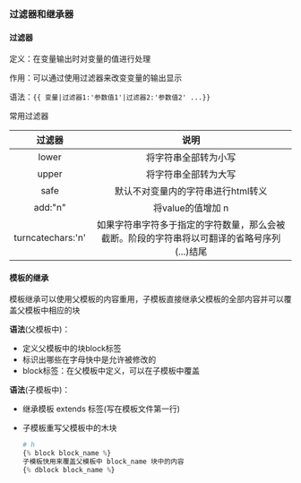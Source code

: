 ### 过滤器和继承器

#### 过滤器

定义：在变量输出时对变量的值进行处理

作用：可以通过使用过滤器来改变变量的输出显示

语法：`{{ 变量|过滤器1:'参数值1'|过滤器2:'参数值2' ...}}`

常用过滤器

|      过滤器       |                             说明                             |
| :---------------: | :----------------------------------------------------------: |
|       lower       |                     将字符串全部转为小写                     |
|       upper       |                     将字符串全部转为大写                     |
|       safe        |              默认不对变量内的字符串进行html转义              |
|      add:"n"      |                      将value的值增加 n                       |
| turncatechars:'n' | 如果字符串字符多于指定的字符数量，那么会被截断。阶段的字符串将以可翻译的省略号序列(...)结尾 |

#### 模板的继承

模板继承可以使用父模板的内容重用，子模板直接继承父模板的全部内容并可以覆盖父模板中相应的块

**语法**(父模板中)：

- 定义父模板中的块block标签
- 标识出哪些在字母快中是允许被修改的
- block标签：在父模板中定义，可以在子模板中覆盖

**语法**(子模板中)：

- 继承模板 extends 标签(写在模板文件第一行)

- 子模板重写父模板中的木块

  ```python
  # h
  {% block block_name %}
  子模板快用来覆盖父模板中 block_name 块中的内容
  {% dblock block_name %}
  ```
  
  
